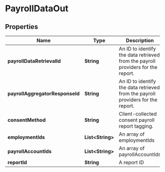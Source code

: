 

# PayrollDataOut


## Properties

| Name | Type | Description | Notes |
|------------ | ------------- | ------------- | -------------|
|**payrollDataRetrievalId** | **String** | An ID to identify the data retrieved from the payroll providers for the report. |  [optional] |
|**payrollAggregatorResponseId** | **String** | An ID to identify the data retrieved from the payroll providers for the report. |  [optional] |
|**consentMethod** | **String** | Client-collected consent payroll report tagging. |  [optional] |
|**employmentIds** | **List&lt;String&gt;** | An array of employmentIds |  [optional] |
|**payrollAccountIds** | **List&lt;String&gt;** | An array of payrollAccountIds |  [optional] |
|**reportId** | **String** | A report ID |  [optional] |




